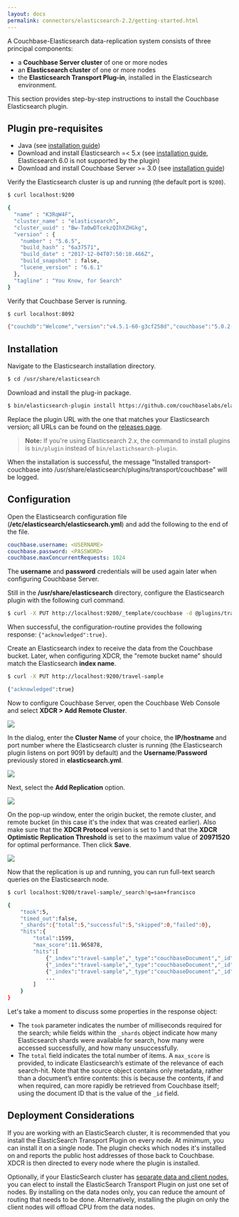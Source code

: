 ```yaml
---
layout: docs
permalink: connectors/elasticsearch-2.2/getting-started.html
---
```


A Couchbase-Elasticsearch data-replication system consists of three principal components:

- a **Couchbase Server cluster** of one or more nodes
- an **Elasticsearch cluster** of one or more nodes
- the **Elasticsearch Transport Plug-in**, installed in the Elasticsearch environment.

This section provides step-by-step instructions to install the Couchbase Elasticsearch plugin.

## Plugin pre-requisites

- Java (see [installation guide](https://docs.oracle.com/javase/8/))
- Download and install Elasticsearch =< 5.x (see [installation guide](https://www.elastic.co/guide/en/elasticsearch/reference/5.6/install-elasticsearch.html), Elasticsearch 6.0 is not supported by the plugin)
- Download and install Couchbase Server >= 3.0 (see [installation guide](https://www.couchbase.com/downloads))

Verify the Elasticsearch cluster is up and running (the default port is `9200`).

```bash
$ curl localhost:9200

{
  "name" : "K3RqW4F",
  "cluster_name" : "elasticsearch",
  "cluster_uuid" : "Bw-Ta0wDTcekzQIhXZHGkg",
  "version" : {
    "number" : "5.6.5",
    "build_hash" : "6a37571",
    "build_date" : "2017-12-04T07:50:10.466Z",
    "build_snapshot" : false,
    "lucene_version" : "6.6.1"
  },
  "tagline" : "You Know, for Search"
}
```

Verify that Couchbase Server is running.

```bash
$ curl localhost:8092

{"couchdb":"Welcome","version":"v4.5.1-60-g3cf258d","couchbase":"5.0.2-5506-community"}
```

## Installation

Navigate to the Elasticsearch installation directory.

```bash
$ cd /usr/share/elasticsearch
```

Download and install the plug-in package.

```bash
$ bin/elasticsearch-plugin install https://github.com/couchbaselabs/elasticsearch-transport-couchbase/releases/download/3.0.0-cypress/elasticsearch-transport-couchbase-3.0.0-cypress-es5.6.4.zip
```

Replace the plugin URL with the one that matches your Elasticsearch version; all URLs can be found on the [releases page](https://github.com/couchbaselabs/elasticsearch-transport-couchbase/releases).

> **Note:** If you're using Elasticsearch 2.x, the command to install plugins is `bin/plugin` instead of `bin/elastichsearch-plugin`.

When the installation is successful, the message "Installed transport-couchbase into /usr/share/elasticsearch/plugins/transport/couchbase" will be logged.

## Configuration

Open the Elasticsearch configuration file (**/etc/elasticsearch/elasticsearch.yml**) and add the following to the end of the file.

```yaml
couchbase.username: <USERNAME>
couchbase.password: <PASSWORD>
couchbase.maxConcurrentRequests: 1024
```

The **username** and **password** credentials will be used again later when configuring Couchbase Server.

Still in the **/usr/share/elasticsearch** directory, configure the Elasticsearch plugin with the following curl command.

```bash
$ curl -X PUT http://localhost:9200/_template/couchbase -d @plugins/transport-couchbase/couchbase_template.json
```

When successful, the configuration-routine provides the following response: `{"acknowledged":true}`.

Create an Elasticsearch index to receive the data from the Couchbase bucket. Later, when configuring XDCR, the "remote bucket name" should match the Elasticsearch **index name**.

```bash
$ curl -X PUT http://localhost:9200/travel-sample

{"acknowledged":true}
```

Now to configure Couchbase Server, open the Couchbase Web Console and select **XDCR > Add Remote Cluster**.

![](https://user-images.githubusercontent.com/2589337/34956217-13198b9e-fa20-11e7-98b6-9c675abbd74a.png)

In the dialog, enter the **Cluster Name** of your choice, the **IP/hostname** and port number where the Elasticsearch cluster is running (the Elasticsearch plugin listens on port 9091 by default) and the **Username**/**Password** previously stored in **elasticsearch.yml**.

![](https://user-images.githubusercontent.com/2589337/34956202-0bfc72e0-fa20-11e7-9717-f7bf8e13c1e2.png)

Next, select the **Add Replication** option.

![](https://user-images.githubusercontent.com/2589337/34956190-0445dcf8-fa20-11e7-89f0-4b8288e80980.png)

On the pop-up window, enter the origin bucket, the remote cluster, and remote bucket (in this case it's the index that was created earlier). Also make sure that the **XDCR Protocol** version is set to 1 and that the **XDCR Optimistic Replication Threshold** is set to the maximum value of **20971520** for optimal performance. Then click **Save**.

![](https://user-images.githubusercontent.com/2589337/34956177-e8fd3b44-fa1f-11e7-943f-8e4d764e74cc.png)

Now that the replication is up and running, you can run full-text search queries on the Elasticsearch node.

```bash
$ curl localhost:9200/travel-sample/_search?q=san+francisco

{
	"took":5,
	"timed_out":false,
	"_shards":{"total":5,"successful":5,"skipped":0,"failed":0},
	"hits":{
		"total":1599,
		"max_score":11.965878,
		"hits":[
			{"_index":"travel-sample","_type":"couchbaseDocument","_id":"landmark_36047","_score":11.965878,"_source":{"meta":{"rev":"1-1508c18bdbb400000000000002000000","flags":33554432,"expiration":0,"id":"landmark_36047"}}},
			{"_index":"travel-sample","_type":"couchbaseDocument","_id":"landmark_25611","_score":11.905596,"_source":{"meta":{"rev":"1-1508c18bb43400000000000002000000","flags":33554432,"expiration":0,"id":"landmark_25611"}}},
			{"_index":"travel-sample","_type":"couchbaseDocument","_id":"landmark_25712","_score":11.905596,"_source":{"meta":{"rev":"1-1508c18bb61e00000000000002000000","flags":33554432,"expiration":0,"id":"landmark_25712"}}}
			...
		]
	}
}
```

Let's take a moment to discuss some properties in the response object:

- The `took` parameter indicates the number of milliseconds required for the search; while fields within the `_shards` object indicate how many Elasticsearch shards were available for search, how many were accessed successfully, and how many unsuccessfully.
- The `total` field indicates the total number of items. A `max_score` is provided, to indicate Elasticsearch’s estimate of the relevance of each search-hit. Note that the source object contains only metadata, rather than a document’s entire contents: this is because the contents, if and when required, can more rapidly be retrieved from Couchbase itself; using the document ID that is the value of the `_id` field.

## Deployment Considerations

If you are working with an ElasticSearch cluster, it is recommended that you install the ElasticSearch Transport Plugin on every node. At minimum, you can install it on a single node. The plugin checks which nodes it's installed on and reports the public host addresses of those back to Couchbase. XDCR is then directed to every node where the plugin is installed.

Optionally, if your ElasticSearch cluster has [separate data and client nodes](https://www.elastic.co/guide/en/elasticsearch/reference/current/modules-node.html), you can elect to install the ElasticSearch Transport Plugin on just one set of nodes. By installing on the data nodes only, you can reduce the amount of routing that needs to be done. Alternatively, installing the plugin on only the client nodes will offload CPU from the data nodes.